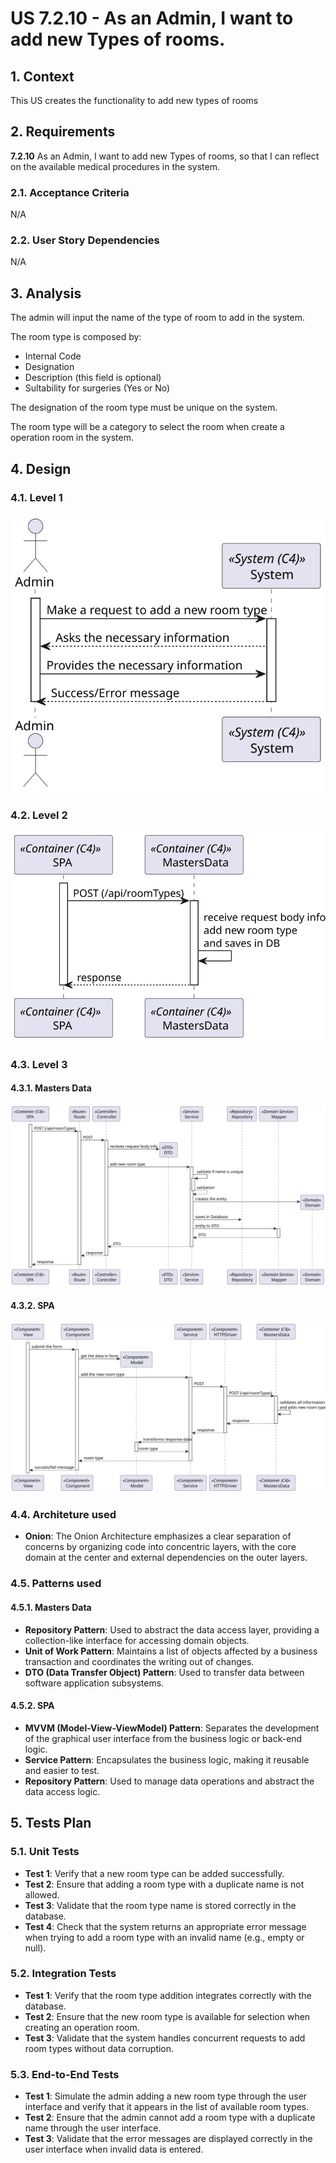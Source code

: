 # US 7.2.10 - As an Admin, I want to add new Types of rooms.

## 1. Context

This US creates the functionality to add new types of rooms

## 2. Requirements

**7.2.10** As an Admin, I want to add new Types of rooms, so that I can reflect on the available medical procedures in the system.

### 2.1. Acceptance Criteria

N/A

### 2.2. User Story Dependencies

N/A

## 3. Analysis

The admin will input the name of the type of room to add in the system.

The room type is composed by:

- Internal Code
- Designation
- Description (this field is optional)
- Sultability for surgeries (Yes or No)

The designation of the room type must be unique on the system.

The room type will be a category to select the room when create a operation room in the system.

## 4. Design

### 4.1. Level 1

![L1](L1/Process_View.svg)

### 4.2. Level 2

![L2](L2/Process_View.svg)

### 4.3. Level 3

#### 4.3.1. Masters Data

![L3_MD](L3/MastersData/Process_View.svg)

#### 4.3.2. SPA

![L3_MD](L3/SPA/Process_View.svg)

### 4.4. Architeture used

- **Onion**: The Onion Architecture emphasizes a clear separation of concerns by organizing code into concentric layers, with the core domain at the center and external dependencies on the outer layers.

### 4.5. Patterns used

#### 4.5.1. Masters Data

- **Repository Pattern**: Used to abstract the data access layer, providing a collection-like interface for accessing domain objects.
- **Unit of Work Pattern**: Maintains a list of objects affected by a business transaction and coordinates the writing out of changes.
- **DTO (Data Transfer Object) Pattern**: Used to transfer data between software application subsystems.

#### 4.5.2. SPA

- **MVVM (Model-View-ViewModel) Pattern**: Separates the development of the graphical user interface from the business logic or back-end logic.
- **Service Pattern**: Encapsulates the business logic, making it reusable and easier to test.
- **Repository Pattern**: Used to manage data operations and abstract the data access logic.

## 5. Tests Plan

### 5.1. Unit Tests

- **Test 1**: Verify that a new room type can be added successfully.
- **Test 2**: Ensure that adding a room type with a duplicate name is not allowed.
- **Test 3**: Validate that the room type name is stored correctly in the database.
- **Test 4**: Check that the system returns an appropriate error message when trying to add a room type with an invalid name (e.g., empty or null).

### 5.2. Integration Tests

- **Test 1**: Verify that the room type addition integrates correctly with the database.
- **Test 2**: Ensure that the new room type is available for selection when creating an operation room.
- **Test 3**: Validate that the system handles concurrent requests to add room types without data corruption.

### 5.3. End-to-End Tests

- **Test 1**: Simulate the admin adding a new room type through the user interface and verify that it appears in the list of available room types.
- **Test 2**: Ensure that the admin cannot add a room type with a duplicate name through the user interface.
- **Test 3**: Validate that the error messages are displayed correctly in the user interface when invalid data is entered.